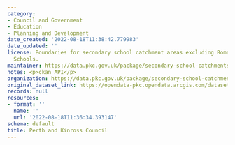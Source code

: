 ```yaml
---
category:
- Council and Government
- Education
- Planning and Development
date_created: '2022-08-18T11:38:42.779983'
date_updated: ''
license: Boundaries for secondary school catchment areas excluding Roman Catholic
  Schools.
maintainer: https://data.pkc.gov.uk/package/secondary-school-catchments
notes: <p>ckan API</p>
organization: https://data.pkc.gov.uk/package/secondary-school-catchments
original_dataset_link: https://opendata-pkc.opendata.arcgis.com/datasets/95f83f651901440292a82ae2f737828d_0.zip?outSR=%7B%22latestWkid%22%3A27700%2C%22wkid%22%3A27700%7D
records: null
resources:
- format: ''
  name: ''
  url: '2022-08-18T11:36:34.393147'
schema: default
title: Perth and Kinross Council
---
```

